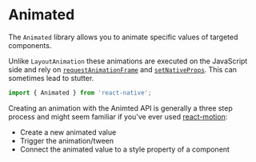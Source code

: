 # Animated

The `Animated` library allows you to animate specific values of targeted components.

Unlike `LayoutAnimation` these animations are executed on the JavaScript side and rely on [`requestAnimationFrame`](https://facebook.github.io/react-native/docs/timers.html) and [`setNativeProps`](http://facebook.github.io/react-native/releases/0.26/docs/direct-manipulation.html#direct-manipulation). This can sometimes lead to stutter.

```js
import { Animated } from 'react-native';
```

Creating an animation with the Animted API is generally a three step process and might seem familiar if you've ever used [react-motion](https://github.com/chenglou/react-motion):

- Create a new animated value
- Trigger the animation/tween
- Connect the animated value to a style property of a component
